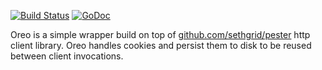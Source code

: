 [![Build Status](https://travis-ci.org/coryb/oreo.svg?branch=master)](https://travis-ci.org/coryb/oreo)
[![GoDoc](https://godoc.org/github.com/coryb/oreo?status.png)](https://godoc.org/github.com/coryb/oreo)

Oreo is a simple wrapper build on top of [github.com/sethgrid/pester](http://github.com/sethgrid/pester) http client library.  Oreo handles cookies and persist them to disk to be reused between client invocations.
